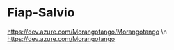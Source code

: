 # Fiap-Salvio
https://dev.azure.com/Morangotango/Morangotango  \n
https://dev.azure.com/Morangotango
